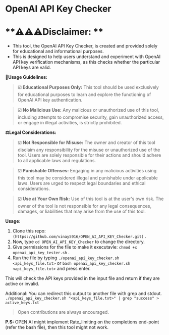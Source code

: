 OpenAI API Key Checker
===============

**⚠️⚠️⚠️Disclaimer: **
===============

- This tool, the OpenAI API Key Checker, is created and provided solely for educational and informational purposes.
- This is designed to help users understand and experiment with OpenAI API key verification mechanisms, as this checks whether the particular API keys are valid.


**📗Usage Guidelines:**

> ☑️ **Educational Purposes Only:** This tool should be used exclusively for educational purposes to learn and explore the functioning of OpenAI API key authentication.

> ☑️ **No Malicious Use:** Any malicious or unauthorized use of this tool, including attempts to compromise security, gain unauthorized access, or engage in illegal activities, is strictly prohibited.

**⚖️Legal Considerations:**

> ☑️ **Not Responsible for Misuse:** The owner and creator of this tool disclaim any responsibility for the misuse or unauthorized use of the tool. Users are solely responsible for their actions and should adhere to all applicable laws and regulations.

> ☑️ **Punishable Offenses:** Engaging in any malicious activities using this tool may be considered illegal and punishable under applicable laws. Users are urged to respect legal boundaries and ethical considerations.

> ☑️ **Use at Your Own Risk:** Use of this tool is at the user's own risk. The owner of the tool is not responsible for any legal consequences, damages, or liabilities that may arise from the use of this tool.

**Usage:**

  1. Clone this repo: `(https://github.com/vinay5916/OPEN_AI_API_KEY_Checker.git)` .
  1. Now, type `cd OPEN_AI_API_KEY_Checker` to change the directory.
  1. Give permissions for the file to make it executavle: `chmod +x openai_api_key_tester.sh` .
  1. Run the file by typing `./openai_api_key_checker.sh <api_keys_file.txt>` or `bash openai_api_key_checker.sh <api_keys_file.txt>` and press enter.

This will check the API keys provided in the input file and return if they are active or invalid.

Additional: You can redirect this output to another file with grep and stdout.
`./openai_api_key_checker.sh "<api_keys_file.txt>" | grep "success" > active_keys.txt`

>Open contributions are always encouraged.

**P.S:** OPEN AI might implement Rate_limiting on the completions end-point (refer the bash file), then this tool might not work.

